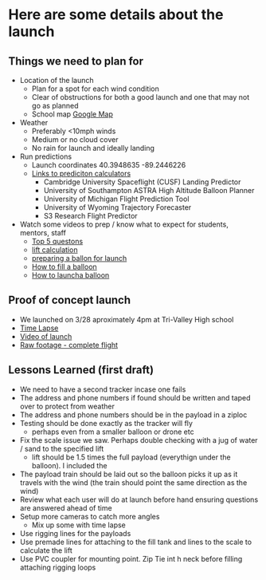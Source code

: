# Here are some details about the launch

## Things we need to plan for

- Location of the launch
  - Plan for a spot for each wind condition
  - Clear of obstructions for both a good launch and one that may not go as planned
  - School map [Google Map](https://www.google.com/maps/@40.3948635,-89.2446226,1043m/data=!3m1!1e3)
- Weather
  - Preferably <10mph winds
  - Medium or no cloud cover
  - No rain for launch and ideally landing
- Run predictions
  - Launch coordinates 40.3948635 -89.2446226
  - [Links to prediciton calculators](https://www.overlookhorizon.com/how-to-launch-weather-balloons/flight-predictions/)
    - Cambridge University Spaceflight (CUSF) Landing Predictor
    - University of Southampton ASTRA High Altitude Balloon Planner
    - University of Michigan Flight Prediction Tool
    - University of Wyoming Trajectory Forecaster
    - S3 Research Flight Predictor
- Watch some videos to prep / know what to expect for students, mentors, staff
  - [Top 5 questons](https://www.overlookhorizon.com/top-5-questions-for-a-weather-balloon-engineer/)
  - [lift calculation](https://youtu.be/NxwlNnfKMHs)
  - [preparing a ballon for launch](https://youtu.be/6_06Q_eWta8)
  - [How to fill a balloon](https://youtu.be/5Z23L4QIgtQ)
  - [How to launcha balloon](https://youtu.be/x5NyTzCcn9E)

## Proof of concept launch

- We launched on 3/28 aproximately 4pm at Tri-Valley High school
- [Time Lapse](https://youtu.be/DzhJ7vASVg0)
- [Video of launch](https://vimeo.com/693551736)
- [Raw footage - complete flight](https://youtu.be/MibnktoN1XE)

## Lessons Learned (first draft)

- We need to have a second tracker incase one fails
- The address and phone numbers if found should be written and taped over to protect from weather
- The address and phone numbers should be in the payload in a ziploc
- Testing should be done exactly as the tracker will fly
  - perhaps even from a smaller balloon or drone etc
- Fix the scale issue we saw. Perhaps double checking with a jug of water / sand to the specified lift
  - lift should be 1.5 times the full payload (everythign under the balloon). I included the   
- The payload train should be laid out so the balloon picks it up as it travels with the wind (the train should point the same direction as the wind)
- Review what each user will do at launch before hand ensuring questions are answered ahead of time
- Setup more cameras to catch more angles
  - Mix up some with time lapse
- Use rigging lines for the payloads
- Use premade lines for attaching to the fill tank and lines to the scale to calculate the lift
- Use PVC coupler for mounting point. Zip Tie int h neck before filling attaching rigging loops





